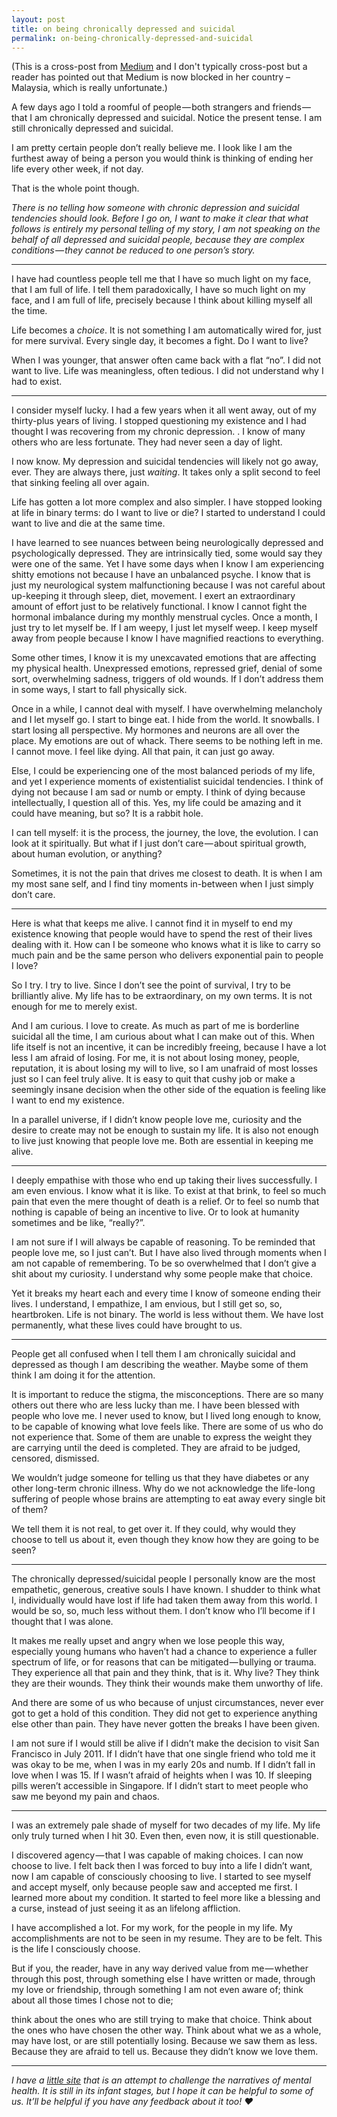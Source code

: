 ```yaml
---
layout: post
title: on being chronically depressed and suicidal
permalink: on-being-chronically-depressed-and-suicidal
---
```

(This is a cross-post from [Medium](https://medium.com/change-i-want-to-see/on-being-chronically-depressed-and-suicidal-8045e750e86a) and I don't typically cross-post but a reader has pointed out that Medium is now blocked in her country – Malaysia, which is really unfortunate.)

A few days ago I told a roomful of people — both strangers and friends — that I am chronically depressed and suicidal.
Notice the present tense. I am still chronically depressed and suicidal. 

I am pretty certain people don’t really believe me. I look like I am the furthest away of being a person you would think is thinking of ending her life every other week, if not day.

That is the whole point though.

_There is no telling how someone with chronic depression and suicidal tendencies should look.
Before I go on, I want to make it clear that what follows is entirely my personal telling of my story, I am *not* speaking on the behalf of all depressed and suicidal people, because they are complex conditions — they *cannot* be reduced to one person’s story._

---

I have had countless people tell me that I have so much light on my face, that I am full of life. I tell them paradoxically, I have so much light on my face, and I am full of life, precisely because I think about killing myself all the time.

Life becomes a _choice_. It is not something I am automatically wired for, just for mere survival. Every single day, it becomes a fight. Do I want to live?

When I was younger, that answer often came back with a flat “no”. I did not want to live. Life was meaningless, often tedious. I did not understand why I had to exist.

---

I consider myself lucky. I had a few years when it all went away, out of my thirty-plus years of living. I stopped questioning my existence and I had thought I was recovering from my chronic depression. . I know of many others who are less fortunate. They had never seen a day of light.

I now know. My depression and suicidal tendencies will likely not go away, ever. They are always there, just _waiting_. It takes only a split second to feel that sinking feeling all over again.

Life has gotten a lot more complex and also simpler. I have stopped looking at life in binary terms: do I want to live or die? I started to understand I could want to live and die at the same time.

I have learned to see nuances between being neurologically depressed and psychologically depressed. They are intrinsically tied, some would say they were one of the same. Yet I have some days when I know I am experiencing shitty emotions not because I have an unbalanced psyche. I know that is just my neurological system malfunctioning because I was not careful about up-keeping it through sleep, diet, movement. I exert an extraordinary amount of effort just to be relatively functional. I know I cannot fight the hormonal imbalance during my monthly menstrual cycles. Once a month, I just try to let myself be. If I am weepy, I just let myself weep. I keep myself away from people because I know I have magnified reactions to everything.

Some other times, I know it is my unexcavated emotions that are affecting my physical health. Unexpressed emotions, repressed grief, denial of some sort, overwhelming sadness, triggers of old wounds. If I don’t address them in some ways, I start to fall physically sick.

Once in a while, I cannot deal with myself. I have overwhelming melancholy and I let myself go. I start to binge eat. I hide from the world. It snowballs. I start losing all perspective. My hormones and neurons are all over the place. My emotions are out of whack. There seems to be nothing left in me. I cannot move. I feel like dying. All that pain, it can just go away.

Else, I could be experiencing one of the most balanced periods of my life, and yet I experience moments of existentialist suicidal tendencies. I think of dying not because I am sad or numb or empty. I think of dying because intellectually, I question all of this. Yes, my life could be amazing and it could have meaning, but so? It is a rabbit hole.

I can tell myself: it is the process, the journey, the love, the evolution. I can look at it spiritually. But what if I just don’t care — about spiritual growth, about human evolution, or anything?

Sometimes, it is not the pain that drives me closest to death. It is when I am my most sane self, and I find tiny moments in-between when I just simply don’t care.

---

Here is what that keeps me alive. I cannot find it in myself to end my existence knowing that people would have to spend the rest of their lives dealing with it. How can I be someone who knows what it is like to carry so much pain and be the same person who delivers exponential pain to people I love?

So I try. I try to live. Since I don’t see the point of survival, I try to be brilliantly alive. My life has to be extraordinary, on my own terms. It is not enough for me to merely exist.

And I am curious. I love to create. As much as part of me is borderline suicidal all the time, I am curious about what I can make out of this. When life itself is not an incentive, it can be incredibly freeing, because I have a lot less I am afraid of losing. For me, it is not about losing money, people, reputation, it is about losing my will to live, so I am unafraid of most losses just so I can feel truly alive. It is easy to quit that cushy job or make a seemingly insane decision when the other side of the equation is feeling like I want to end my existence.

In a parallel universe, if I didn’t know people love me, curiosity and the desire to create may not be enough to sustain my life. It is also not enough to live just knowing that people love me. Both are essential in keeping me alive.

---

I deeply empathise with those who end up taking their lives successfully. I am even envious. I know what it is like. To exist at that brink, to feel so much pain that even the mere thought of death is a relief. Or to feel so numb that nothing is capable of being an incentive to live. Or to look at humanity sometimes and be like, “really?”.

I am not sure if I will always be capable of reasoning. To be reminded that people love me, so I just can’t. But I have also lived through moments when I am not capable of remembering. To be so overwhelmed that I don’t give a shit about my curiosity. I understand why some people make that choice.

Yet it breaks my heart each and every time I know of someone ending their lives. I understand, I empathize, I am envious, but I still get so, so, heartbroken. Life is not binary. The world is less without them. We have lost permanently, what these lives could have brought to us.

---

People get all confused when I tell them I am chronically suicidal and depressed as though I am describing the weather. Maybe some of them think I am doing it for the attention.

It is important to reduce the stigma, the misconceptions. There are so many others out there who are less lucky than me. I have been blessed with people who love me. I never used to know, but I lived long enough to know, to be capable of knowing what love feels like. There are some of us who do not experience that. Some of them are unable to express the weight they are carrying until the deed is completed. They are afraid to be judged, censored, dismissed.

We wouldn’t judge someone for telling us that they have diabetes or any other long-term chronic illness. Why do we not acknowledge the life-long suffering of people whose brains are attempting to eat away every single bit of them?

We tell them it is not real, to get over it. If they could, why would they choose to tell us about it, even though they know how they are going to be seen?

---

The chronically depressed/suicidal people I personally know are the most empathetic, generous, creative souls I have known. I shudder to think what I, individually would have lost if life had taken them away from this world. I would be so, so, much less without them. I don’t know who I’ll become if I thought that I was alone.

It makes me really upset and angry when we lose people this way, especially young humans who haven’t had a chance to experience a fuller spectrum of life, or for reasons that can be mitigated — bullying or trauma. They experience all that pain and they think, that is it. Why live? They think they are their wounds. They think their wounds make them unworthy of life.

And there are some of us who because of unjust circumstances, never ever got to get a hold of this condition. They did not get to experience anything else other than pain. They have never gotten the breaks I have been given.

I am not sure if I would still be alive if I didn’t make the decision to visit San Francisco in July 2011. If I didn’t have that one single friend who told me it was okay to be me, when I was in my early 20s and numb. If I didn’t fall in love when I was 15. If I wasn’t afraid of heights when I was 10. If sleeping pills weren’t accessible in Singapore. If I didn’t start to meet people who saw me beyond my pain and chaos.

---

I was an extremely pale shade of myself for two decades of my life. My life only truly turned when I hit 30. Even then, even now, it is still questionable.

I discovered agency — that I was capable of making choices. I can now choose to live. I felt back then I was forced to buy into a life I didn’t want, now I am capable of consciously choosing to live. I started to see myself and accept myself, only because people saw and accepted me first. I learned more about my condition. It started to feel more like a blessing and a curse, instead of just seeing it as an lifelong affliction.

I have accomplished a lot. For my work, for the people in my life. My accomplishments are not to be seen in my resume. They are to be felt. This is the life I consciously choose.

But if you, the reader, have in any way derived value from me — whether through this post, through something else I have written or made, through my love or friendship, through something I am not even aware of;
think about all those times I chose not to die;

think about the ones who are still trying to make that choice. Think about the ones who have chosen the other way. Think about what we as a whole, may have lost, or are still potentially losing. Because we saw them as less. Because they are afraid to tell us. Because they didn’t know we love them.

---

_I have a [little site](http://light.lucent.space) that is an attempt to challenge the narratives of mental health. It is still in its infant stages, but I hope it can be helpful to some of us. It’ll be helpful if you have any feedback about it too! ❤_
